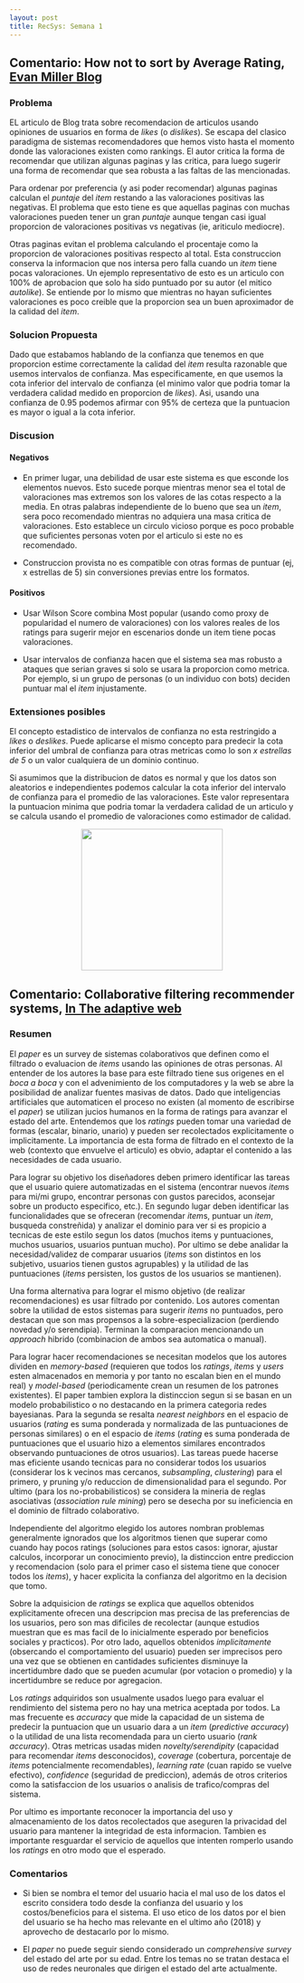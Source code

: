 ```yaml
---
layout: post
title: RecSys: Semana 1
---
```


## Comentario: How not to sort by Average Rating, [Evan Miller Blog](http://www.evanmiller.org/how-not-to-sort-by-average-rating.html)


### Problema

EL articulo de Blog trata sobre recomendacion de articulos usando opiniones de usuarios en forma de *likes* (o *dislikes*). 
Se escapa del clasico paradigma de sistemas recomendadores que hemos visto hasta el momento donde las valoraciones existen como rankings.
El autor critica la forma de recomendar que utilizan algunas paginas y las critica, para luego sugerir una forma de recomendar que sea robusta a las faltas de las mencionadas.

Para ordenar por preferencia (y asi poder recomendar) algunas paginas calculan el *puntaje* del *item* restando a las valoraciones positivas las negativas. 
El problema que esto tiene es que aquellas paginas con muchas valoraciones pueden tener un gran *puntaje* aunque tengan casi igual proporcion de valoraciones positivas vs negativas (ie, ariticulo mediocre).

Otras paginas evitan el problema calculando el procentaje como la proporcion de valoraciones positivas respecto al total. 
Esta construccion conserva la informacion que nos intersa pero falla cuando un *item* tiene pocas valoraciones.
Un ejemplo representativo de esto es un articulo con 100% de aprobacion que solo ha sido puntuado por su autor (el mitico *autolike*).
Se entiende por lo mismo que mientras no hayan suficientes valoraciones es poco creible que la proporcion sea un buen aproximador de la calidad del *item*.

### Solucion Propuesta

Dado que estabamos hablando de la confianza que tenemos en que proporcion estime correctamente la calidad del *item* resulta razonable que usemos intervalos de confianza. 
Mas especificamente, en que usemos la cota inferior del intervalo de confianza (el minimo valor que podria tomar la verdadera calidad medido en proporcion de *likes*). 
Asi, usando una confianza de 0.95 podemos afirmar con 95% de certeza que la puntuacion es mayor o igual a la cota inferior.

### Discusion

#### Negativos

* En primer lugar, una debilidad de usar este sistema es que esconde los elementos nuevos.
Esto sucede porque mientras menor sea el total de valoraciones mas extremos son los valores de las cotas respecto a la media.
En otras palabras independiente de lo bueno que sea un *item*, sera poco recomendado mientras no adquiera una masa critica de valoraciones.
Esto establece un circulo vicioso porque es poco probable que suficientes personas voten por el articulo si este no es recomendado.

* Construccion provista no es compatible con otras formas de puntuar (ej, x estrellas de 5) sin conversiones previas entre los formatos.

#### Positivos

* Usar Wilson Score combina Most popular (usando como proxy de popularidad el numero de valoraciones) con los valores reales de los ratings para sugerir mejor en escenarios donde un item tiene pocas valoraciones.

* Usar intervalos de confianza hacen que el sistema sea mas robusto a ataques que serian graves si solo se usara la proporcion como metrica. 
Por ejemplo, si un grupo de personas (o un individuo con bots) deciden puntuar mal el *item* injustamente.

### Extensiones posibles

El concepto estadistico de intervalos de confianza no esta restringido a *likes* o *deslikes*. Puede aplicarse el mismo concepto para predecir la cota inferior del umbral de confianza para otras metricas como lo son *x estrellas de 5* o un valor cualquiera de un dominio continuo.

Si asumimos que la distribucion de datos es normal y que los datos son aleatorios e independientes podemos calcular la cota inferior del intervalo de confianza para el promedio de las valoraciones. 
Este valor representara la puntuacion minima que podria tomar la verdadera calidad de un articulo y se calcula usando el promedio de valoraciones como estimador de calidad.


<img src="http://www.ub.edu/stat/GrupsInnovacio/Statmedia/demo/Temas/Capitulo8/Images/normal5.gif" style="width: 250px; display:block; margin:auto"/>

## Comentario: Collaborative filtering recommender systems, [In The adaptive web ](https://pdfs.semanticscholar.org/d17d/3fa8083c4de1f5545446a1f59da54a1dba21.pdf)


### Resumen

El *paper*  es un survey de sistemas colaborativos que definen como el filtrado o evaluacion de *items* usando las opiniones de otras personas. 
Al entender de los autores la base para este filtrado tiene sus origenes en el *boca a boca* y con el advenimiento de los computadores y la web se abre la posibilidad de analizar fuentes masivas de datos. 
Dado que inteligencias artificiales que automaticen el proceso no existen (al momento de escribirse el *paper*) se utilizan jucios humanos en la forma de ratings para avanzar el estado del arte. 
Entendemos que los *ratings* pueden tomar una variedad de formas (escalar, binario, unario) y pueden ser recolectados explicitamente o implicitamente.
La importancia de esta forma de filtrado en el contexto de la web (contexto que envuelve el articulo) es obvio, adaptar el contenido a las necesidades de cada usuario.

Para lograr su objetivo los diseñadores deben primero identificar las tareas que el usuario quiere automatizadas en el sistema (encontrar nuevos *item*s para mi/mi grupo, encontrar personas con gustos parecidos, aconsejar sobre un producto especifico, etc.).
En segundo lugar deben identificar las funcionalidades que se ofreceran (recomendar *item*s, puntuar un *item*, busqueda constreñida) y analizar el dominio para ver si es propicio a tecnicas de este estilo segun los datos (muchos items y puntuaciones, muchos usuarios, usuarios puntuan mucho).
Por ultimo se debe analidar la necesidad/validez de comparar usuarios (*items* son distintos en los subjetivo, usuarios tienen gustos agrupables) y la utilidad de las puntuaciones (*items* persisten, los gustos de los usuarios se mantienen).

Una forma alternativa para lograr el mismo objetivo (de realizar recomendaciones) es usar filtrado por contenido.
Los autores comentan sobre la utilidad de estos sistemas para sugerir *items* no puntuados, pero destacan que son mas propensos a la sobre-especializacion (perdiendo novedad y/o serendipia). 
Terminan la comparacion mencionando un *approach* hibrido (combinacion de ambos sea automatica o manual).

Para lograr hacer recomendaciones se necesitan modelos que los autores dividen en *memory-based* (requieren que todos los *ratings*, *items* y *users* esten almacenados en memoria y por tanto no escalan bien en el mundo real) y *model-based* (periodicamente crean un resumen de los patrones existentes). 
El paper tambien explora la distinccion segun si se basan en un modelo probabilistico o no destacando en la primera categoria redes bayesianas.
Para la segunda se resalta *nearest neighbors* en el espacio de usuarios (*rating* es suma ponderada y normalizada de las puntuaciones de personas similares) o en el espacio de *items* (*rating* es suma ponderada de puntuaciones que el usuario hizo a elementos similares encontrados observando puntuaciones de otros usuarios).
Las tareas puede hacerse mas eficiente usando tecnicas para no considerar todos los usuarios (considerar los k vecinos mas cercanos, *subsampling*, *clustering*) para el primero, y pruning y/o reduccion de dimensionalidad para el segundo.
Por ultimo (para los no-probabilisticos) se considera la mineria de reglas asociativas (*association rule mining*) pero se desecha por su ineficiencia en el dominio de filtrado colaborativo.

Independiente del algoritmo elegido los autores nombran problemas generalmente ignorados que los algoritmos tienen que superar como cuando hay pocos ratings (soluciones para estos casos: ignorar, ajustar calculos, incorporar un conocimiento previo), la distinccion entre prediccion y recomendacion (solo para el primer caso el sistema tiene que conocer todos los *items*), y hacer explicita la confianza del algoritmo en la decision que tomo.

Sobre la adquisicion de *ratings* se explica que aquellos obtenidos explicitamente ofrecen una descripcion mas precisa de las preferencias de los usuarios, pero son mas dificiles de recolectar (aunque estudios muestran que es mas facil de lo inicialmente esperado por beneficios sociales y practicos). 
Por otro lado, aquellos obtenidos *implicitamente* (obsercando el comportamiento del usuario) pueden ser imprecisos pero una vez que se obtienen en cantidades suficientes disminuye la incertidumbre dado que se pueden acumular (por votacion o promedio) y la incertidumbre se reduce por agregacion.

Los *ratings* adquiridos son usualmente usados luego para evaluar el rendimiento del sistema pero no hay una metrica aceptada por todos.
La mas frecuente es *accuracy* que mide la capacidad de un sistema de predecir la puntuacion que un usuario dara a un *item* (*predictive accuracy*) o la utilidad de una lista recomendada para un cierto usuario (*rank accuracy*).
Otras metricas usadas miden *novelty/serendipity* (capacidad para recomendar *items* desconocidos), *coverage* (cobertura, porcentaje de *items* potencialmente recomendables), *learning rate* (cuan rapido se vuelve efectivo), *confidence* (seguridad de prediccion), además de otros criterios como la satisfaccion de los usuarios o analisis de trafico/compras del sistema.

<!--Son importantes estas metricas alternativas porque *accuracy* no considera todas las necesidades reales del usuario como lo son la facilidad de uso, ... social navigation ... explanation -->

Por ultimo es importante reconocer la importancia del uso y almacenamiento de los datos recolectados que aseguren la privacidad del usuario para mantener la integridad de esta informacion.
Tambien es importante resguardar el servicio de aquellos que intenten romperlo usando los *ratings* en otro modo que el esperado.

### Comentarios

* Si bien se nombra el temor del usuario hacia el mal uso de los datos el escrito considera todo desde la confianza del usuario y los costos/beneficios para el sistema.
El uso etico de los datos por el bien del usuario se ha hecho mas relevante en el ultimo año (2018) y aprovecho de destacarlo por lo mismo.

* El *paper* no puede seguir siendo considerado un *comprehensive survey* del estado del arte por su edad. 
Entre los temas no se tratan destaca el uso de redes neuronales que dirigen el estado del arte actualmente. 
